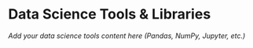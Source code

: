 # Data Science Tools & Libraries

*Add your data science tools content here (Pandas, NumPy, Jupyter, etc.)*
